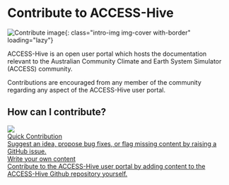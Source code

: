 # Contribute to ACCESS-Hive

![Contribute image](/assets/github-how-to-contribute.jpg){: class="intro-img img-cover with-border" loading="lazy"}

ACCESS-Hive is an open user portal which hosts the documentation relevant to the Australian Community Climate and Earth System Simulator (ACCESS) community.

Contributions are encouraged from any member of the community regarding any aspect of the ACCESS-Hive user portal.

## How can I contribute?


<div class="card-container">
    <a href="https://github.com/ACCESS-Hive/access-hive.github.io/issues/new?assignees=&labels=External&projects=&template=simple-issue-template.md&title=" class="horizontal-card" target="_blank">
        <div class="card-image-container">
            <img class="img-contain white-background" src="/assets/how-to-contribute-img.jpg">
        </div>
        <div class="card-text-container with-padding">
            <div class="bold">
                Quick Contribution
            </div>
            <span class="with-padding">
                Suggest an idea, propose bug fixes, or flag missing content by raising a GitHub issue. 
            </span>
        </div>
    </a>
    <a href="/about/contribute/contribute_on_github" class="horizontal-card">
        <div class="card-image-container" style="container-type:size;">
            <div class="fa-brands fa-github white-background" style="font-size: 85cqh; color: black; height: 100%; width: 100%; display: flex; justify-content: center; align-items: center; border-radius: 0.35rem;"></div>
        </div>
        <div class="card-text-container with-padding">
            <div class="bold">
                Write your own content
            </div>
            <span class="with-padding">
                Contribute to the ACCESS-Hive user portal by adding content to the ACCESS-Hive Github repository yourself.
            </span>
        </div>
    </a>
</div>

[^1]: _"How to contribute" sample image source_: [Image by pch.vector](https://www.freepik.com/free-vector/team-crisis-managers-solving-businessman-problems-employees-with-lightbulb-unraveling-tangle-vector-illustration-teamwork-solution-management-concept_10613678.htm#query=teamwork%20cartoon&position=18&from_view=keyword&track=ais) on Freepik
[^2]: _"Contribute to github?" sample image source_: [Image by vectorjuice](https://www.freepik.com/free-vector/business-idea-generation-plan-development-pensive-man-with-lightbulb-cartoon-character-technical-mindset-entrepreneurial-mind-brainstorming-process_11668582.htm#page=9&query=idea%20cartoon&position=30&from_view=search&track=ais) on Freepik

